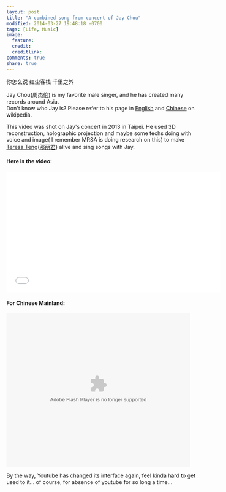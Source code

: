 ```yaml
---
layout: post
title: "A combined song from concert of Jay Chou"
modified: 2014-03-27 19:48:18 -0700
tags: [Life, Music]
image:
  feature: 
  credit: 
  creditlink: 
comments: true
share: true
---
```


你怎么说 红尘客栈 千里之外

Jay Chou(周杰伦) is my favorite male singer, and he has created many records around Asia.  
Don't know who Jay is? Please refer to his page in <a href="http://en.wikipedia.org/wiki/Jay_Chou" target="_blank">English</a> and <a href="http://zh.wikipedia.org/wiki/%E5%91%A8%E6%9D%B0%E5%80%AB" target="_blank">Chinese</a> on wikipedia.

This video was shot on Jay's concert in 2013 in Taipei. He used 3D reconstruction, holographic projection and maybe some techs doing with voice and image( I remember MRSA is doing research on this) to make <a href="http://en.wikipedia.org/wiki/Teresa_Teng" target="_blank">Teresa Teng</a>(<a href="http://zh.wikipedia.org/wiki/%E9%84%A7%E9%BA%97%E5%90%9B" target="_blank">邓丽君</a>) alive and sing songs with Jay. 

#### Here is the video:


<iframe width="560" height="315" src="//www.youtube.com/embed/TixHYua3XCI" frameborder="0"> </iframe>

#### For Chinese Mainland:

<embed src="http://player.youku.com/player.php/sid/XNjA3NDQ1NzMy/v.swf" allowFullScreen="true" quality="high" width="480" height="400" align="middle" allowScriptAccess="always" type="application/x-shockwave-flash"></embed>



By the way, Youtube has changed its interface again, feel kinda hard to get used to it... of course, for absence of youtube for so long a time...  
